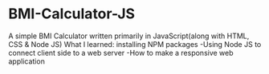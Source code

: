 # BMI-Calculator-JS
A simple BMI Calculator written primarily in JavaScript(along with HTML, CSS &amp; Node JS)
What I learned: installing NPM packages
-Using Node JS to connect client side to a web server
-How to make a responsive web application
